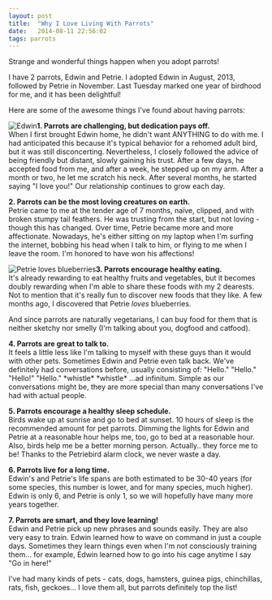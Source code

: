 ```yaml
---
layout: post
title:  "Why I Love Living With Parrots"
date:   2014-08-11 22:56:02
tags: parrots
---
```

Strange and wonderful things happen when you adopt parrots!

I have 2 parrots, Edwin and Petrie. I adopted Edwin in August, 2013, followed by Petrie in November. Last Tuesday marked one year of birdhood for me, and it has been delightful!

Here are some of the awesome things I've found about having parrots:

<img src="/images/blog/parrots/edwin.jpg" alt="Edwin" class="alignleft" />**1. Parrots are challenging, but dedication pays off.**<br />When I first brought Edwin home, he didn't want ANYTHING to do with me. I had anticipated this because it's typical behavior for a rehomed adult bird, but it was still disconcerting. Nevertheless, I closely followed the advice of being friendly but distant, slowly gaining his trust. After a few days, he accepted food from me, and after a week, he stepped up on my arm. After a month or two, he let me scratch his neck. After several months, he started saying "I love you!" Our relationship continues to grow each day.

**2. Parrots can be the most loving creatures on earth.**<br />Petrie came to me at the tender age of 7 months, naïve, clipped, and with broken stumpy tail feathers. He was trusting from the start, but not loving - though this has changed. Over time, Petrie became more and more affectionate. Nowadays, he's either sitting on my laptop when I'm surfing the internet, bobbing his head when I talk to him, or flying to me when I leave the room. I'm honored to have won his affections!

<img src="/images/blog/parrots/petrie.jpg" alt="Petrie loves blueberries" class="alignright" />**3. Parrots encourage healthy eating.**<br />It's already rewarding to eat healthy fruits and vegetables, but it becomes doubly rewarding when I'm able to share these foods with my 2 dearests. Not to mention that it's really fun to discover new foods that they like. A few months ago, I discovered that Petrie _loves_ blueberries.

And since parrots are naturally vegetarians, I can buy food for them that is neither sketchy nor smelly (I'm talking about you, dogfood and catfood).

**4. Parrots are great to talk to.**<br />It feels a little less like I'm talking to myself with these guys than it would with other pets. Sometimes Edwin and Petrie even talk back. We've definitely had conversations before, usually consisting of: "Hello." "Hello." "Hello!" "Hello." \*whistle\* \*whistle\* ...ad infinitum. Simple as our conversations might be, they are more special than many conversations I've had with actual people.

**5. Parrots encourage a healthy sleep schedule.**<br />Birds wake up at sunrise and go to bed at sunset. 10 hours of sleep is the recommended amount for pet parrots. Dimming the lights for Edwin and Petrie at a reasonable hour helps me, too, go to bed at a reasonable hour. Also, birds help me be a better morning person. Actually.. they force me to be! Thanks to the Petriebird alarm clock, we never waste a day.

**6. Parrots live for a long time.**<br />Edwin's and Petrie's life spans are both estimated to be 30-40 years (for some species, this number is lower, and for many species, much higher). Edwin is only 6, and Petrie is only 1, so we will hopefully have many more years together.

**7. Parrots are smart, and they love learning!**<br />Edwin and Petrie pick up new phrases and sounds easily. They are also very easy to train. Edwin learned how to wave on command in just a couple days. Sometimes they learn things even when I'm not consciously training them... for example, Edwin learned how to go into his cage anytime I say "Go in here!"

I've had many kinds of pets - cats, dogs, hamsters, guinea pigs, chinchillas, rats, fish, geckoes... I love them all, but parrots definitely top the list!

